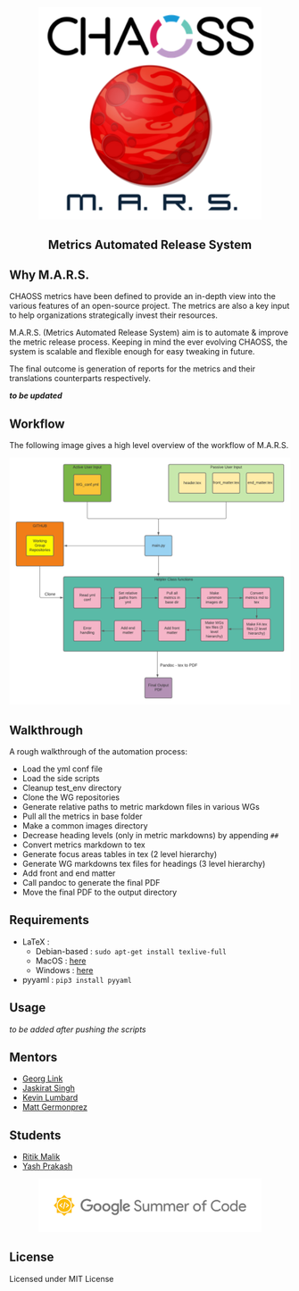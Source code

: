 <div align="center">
    <img src="assets/chaoss_mars_logo.png" width="400" alt="MARS logo"><br>
    <h2>
        Metrics Automated Release System
    </h2>
</div>

## Why M.A.R.S.

CHAOSS metrics have been defined to provide an in-depth view into the various features of an open-source project. The metrics are also a key input to help organizations strategically invest their resources.

M.A.R.S. (Metrics Automated Release System) aim is to automate & improve the metric release process. Keeping in mind the ever evolving CHAOSS, the system is scalable and flexible enough for easy tweaking in future.

The final outcome is generation of reports for the metrics and their translations counterparts respectively.

**_to be updated_**

## Workflow

The following image gives a high level overview of the workflow of M.A.R.S.

![MARS workflow](assets/MARS_workflow.png)

## Walkthrough

A rough walkthrough of the automation process:
 
* Load the yml conf file
* Load the side scripts
* Cleanup test_env directory
* Clone the WG repositories
* Generate relative paths to metric markdown files in various WGs
* Pull all the metrics in base folder
* Make a common images directory
* Decrease heading levels (only in metric markdowns) by appending `##`
* Convert metrics markdown to tex
* Generate focus areas tables in tex (2 level hierarchy)
* Generate WG markdowns tex files for headings (3 level hierarchy)
* Add front and end matter
* Call pandoc to generate the final PDF
* Move the final PDF to the output directory

## Requirements

* LaTeX :
  * Debian-based : `sudo apt-get install texlive-full`
  * MacOS : [here](https://tug.org/mactex/)
  * Windows : [here](https://miktex.org/download/#collapse264)
* pyyaml : `pip3 install pyyaml`

## Usage

_to be added after pushing the scripts_

## Mentors

* [Georg Link](https://github.com/georgLink)
* [Jaskirat Singh](https://github.com/jaskiratsingh2000)
* [Kevin Lumbard](https://github.com/klumb)
* [Matt Germonprez](https://github.com/germonprez)

## Students

* [Ritik Malik](https://github.com/ritik-malik)
* [Yash Prakash](https://github.com/yash2002109)

<div align="center">
    <img src="assets/gsoc_logo.png" width="400" alt="GSoC logo"><br>
</div>


## License

Licensed under MIT License